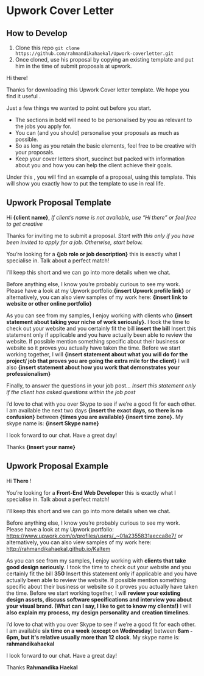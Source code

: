 # Upwork Cover Letter

How to Develop 
-----

1. Clone this repo `git clone https://github.com/rahmandikahaekal/Upwork-coverletter.git`
2.  Once cloned, use his proposal by copying an existing template and put him in the time of submit proposals at upwork. 


Hi there!

Thanks for downloading this Upwork Cover letter template. We hope you find it useful .

Just a few things we wanted to point out before you start.
   - The sections in bold will need to be personalised by you as relevant to the jobs you apply for. 
   - You can (and you should) personalise your proposals as much as possible. 
   - So as long as you retain the basic elements, feel free to be creative with your proposals.
   - Keep your cover letters short, succinct but packed with information about you and how you can help the client achieve their goals. 
   
Under this , you will find an example of a proposal, using this template. This will show you exactly how to put the template to use in real life. 



Upwork Proposal Template
-----

Hi **{client name}**, *If client’s name is not available, use “Hi there” or feel free to get creative*

Thanks for inviting me to submit a proposal. *Start with this only if you have been invited to apply for a job. Otherwise, start below.*

You’re looking for a **{job role or job description}** this is exactly what I specialise in. Talk about a perfect match!

I’ll keep this short and we can go into more details when we chat. 

Before anything else, I know you’re probably curious to see my work. Please have a look at my Upwork portfolio:**{insert Upwork profile link}** or alternatively, you can also view samples of my work here: **{insert link to website or other online portfolio}**

As you can see from my samples, I enjoy working with clients who **{insert statement about taking your niche of work seriously}.** I took the time to check out your website and you certainly fit the bill **insert the bill** Insert this statement only if applicable and you have actually been able to review the website. If possible mention something specific about their business or website so it proves you actually have taken the time. Before we start working together, I will **{insert statement about what you will do for the project/ job that proves you are going the extra mile for the client}** I will also **{insert statement about how you work that demonstrates your professionalism}**

Finally, to answer the questions in your job post… *Insert this statement only if the client has asked questions within the job post*

I’d love to chat with you over Skype to see if we’re a good fit for each other. I am available the next two days **{insert the exact days, so there is no confusion}** between **{times you are available} {insert time zone}.** My skype name is: **{insert Skype name}**

I look forward to our chat. Have a great day!

Thanks
**{insert your name}**



Upwork Proposal Example
-----

Hi **There** !

You’re looking for a **Front-End Web Developer** this is exactly what I specialise in. Talk about a perfect match!

I’ll keep this short and we can go into more details when we chat.

Before anything else, I know you’re probably curious to see my work. Please have a look at my Upwork portfolio: https://www.upwork.com/o/profiles/users/_~01a2355831aecca8e7/ or alternatively, you can also view samples of my work here: http://rahmandikahaekal.github.io/Kaltem

As you can see from my samples, I enjoy working with **clients that take good design seriously**. I took the time to check out your website and you certainly fit the bill **350** Insert this statement only if applicable and you have actually been able to review the website. If possible mention something specific about their business or website so it proves you actually have taken the time. Before we start working together, I will **review your existing design assets, discuss software specifications and interview you about your visual brand. (What can I say, I like to get to know my clients!)** I will **also explain my process, my design personality and creation timelines**.

I’d love to chat with you over Skype to see if we’re a good fit for each other. I am available **six time on a week** (**except on Wednesday**) between **6am - 6pm, but it's relative usually more than 12 clock**.  My skype name is: **rahmandikahaekal**

I look forward to our chat. Have a great day!

Thanks 
**Rahmandika Haekal**
